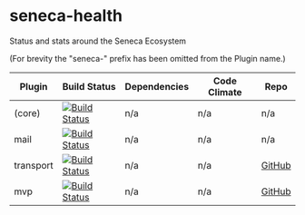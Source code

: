 seneca-health
=============

Status and stats around the Seneca Ecosystem

(For brevity the "seneca-" prefix has been omitted from the Plugin name.)


| Plugin        | Build Status  | Dependencies | Code Climate | Repo |
| ------------- |---------------| ------------ | ------------ | ---- |
| (core) | [![Build Status](https://travis-ci.org/rjrodger/seneca.png?branch=master)](https://travis-ci.org/rjrodger/seneca) | n/a | n/a | n/a |
| mail   | [![Build Status](https://secure.travis-ci.org/rjrodger/seneca-mail.png)](http://travis-ci.org/rjrodger/seneca-mail) | n/a | n/a | n/a |
| transport   | [![Build Status](https://travis-ci.org/rjrodger/seneca-transport.png?branch=master)](https://travis-ci.org/rjrodger/seneca-transport) | n/a | n/a | [GitHub](https://github.com/rjrodger/seneca-transport) |
| mvp   | [![Build Status](https://travis-ci.org/rjrodger/seneca-mvp.png?branch=master)](https://travis-ci.org/rjrodger/seneca-mvp) | n/a | n/a | [GitHub](https://github.com/rjrodger/seneca-mvp) |
